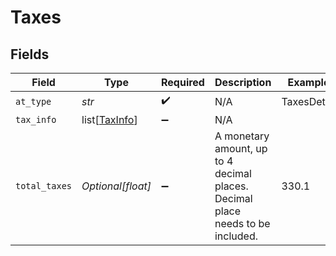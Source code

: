 # Taxes


## Fields

| Field                                                                          | Type                                                                           | Required                                                                       | Description                                                                    | Example                                                                        |
| ------------------------------------------------------------------------------ | ------------------------------------------------------------------------------ | ------------------------------------------------------------------------------ | ------------------------------------------------------------------------------ | ------------------------------------------------------------------------------ |
| `at_type`                                                                      | *str*                                                                          | :heavy_check_mark:                                                             | N/A                                                                            | TaxesDetail                                                                    |
| `tax_info`                                                                     | list[[TaxInfo](../../models/shared/taxinfo.md)]                                | :heavy_minus_sign:                                                             | N/A                                                                            |                                                                                |
| `total_taxes`                                                                  | *Optional[float]*                                                              | :heavy_minus_sign:                                                             | A monetary amount, up to 4 decimal places. Decimal place needs to be included. | 330.1                                                                          |